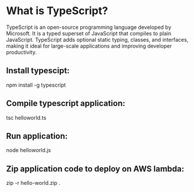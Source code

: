 # What is TypeScript?
TypeScript is an open-source programming language developed by Microsoft. It is a typed superset of JavaScript that compiles to plain JavaScript. TypeScript adds optional static typing, classes, and interfaces, making it ideal for large-scale applications and improving developer productivity.

## Install typescipt:
npm install -g typescript

## Compile typescript application:
tsc helloworld.ts

## Run application:
node helloworld.js

## Zip application code to deploy on AWS lambda:
zip -r hello-world.zip .


